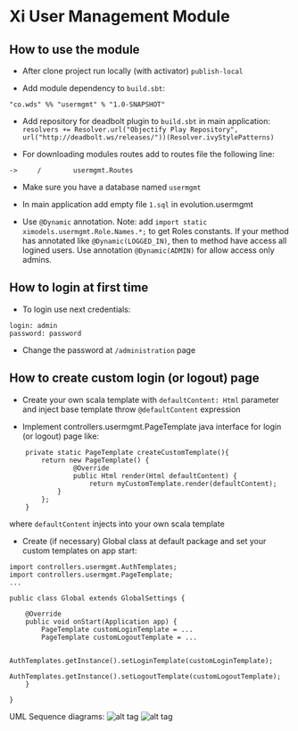 # Xi User Management Module

## How to use the module

* After clone project run locally (with activator) ```publish-local```

* Add module dependency to ```build.sbt```:

```"co.wds" %% "usermgmt" % "1.0-SNAPSHOT"```

* Add repository for deadbolt plugin to ```build.sbt``` in main application:
```resolvers += Resolver.url("Objectify Play Repository", url("http://deadbolt.ws/releases/"))(Resolver.ivyStylePatterns)```

* For downloading modules routes add to routes file the following line:

```->     /        usermgmt.Routes```

* Make sure you have a database named ```usermgmt```

* In main application add empty file ```1.sql``` in evolution.usermgmt

* Use ```@Dynamic``` annotation. 
Note: add ```import static ximodels.usermgmt.Role.Names.*;``` to get Roles constants.
If your method has annotated like  ```@Dynamic(LOGGED_IN)```, then to method have access all logined users. Use annotation ```@Dynamic(ADMIN)``` for allow access only admins.

## How to login at first time

* To login use next credentials:
```
login: admin
password: password
```

* Change the password at ```/administration``` page

## How to create custom login (or logout) page

* Create your own scala template with ```defaultContent: Html``` parameter and inject base template throw ```@defaultContent``` expression

* Implement controllers.usermgmt.PageTemplate java interface for login (or logout) page like:
```
	private static PageTemplate createCustomTemplate(){
		return new PageTemplate() {
				@Override
				public Html render(Html defaultContent) {
					return myCustomTemplate.render(defaultContent);
			}
		};
	}
```
where ```defaultContent``` injects into your own scala template

* Create (if necessary) Global class at default package and set your custom templates on app start:
```
import controllers.usermgmt.AuthTemplates;
import controllers.usermgmt.PageTemplate;
...

public class Global extends GlobalSettings {

	@Override
    public void onStart(Application app) {
    	PageTemplate customLoginTemplate = ...
    	PageTemplate customLogoutTemplate = ...
    	
		AuthTemplates.getInstance().setLoginTemplate(customLoginTemplate);
		AuthTemplates.getInstance().setLogoutTemplate(customLogoutTemplate);
	}

}
```

UML Sequence diagrams:
![alt tag](custom_login.png)
![alt tag](custom_logout.png)